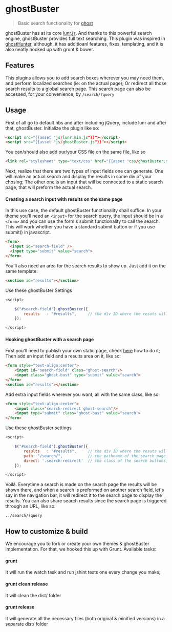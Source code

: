 # ghostBuster
> Basic search functionality for [ghost](https://ghost.org/)

ghostBuster has at its core [lunr.js](http://lunrjs.com). And thanks to this powerful search engine, ghostBuster provides full text searching.
This plugin was inspired in [ghostHunter](), although, it has additioanl features, fixes, templating, and it is also neatly hooked up with grunt & bower.

## Features
This plugins allows you to add search boxes wherever you may need them, and perform localized searches (ie: on the actual page); Or redirect all those search results to a global search page. This search page can also be accessed, for your convenience, by `/search/?query`

## Usage
First of all go to default.hbs and after including jQuery, include lunr and after that, ghostBuster.
Initialize the plugin like so:

```html
<script src="{{asset "js/lunr.min.js"}}"></script>
<script src="{{asset "js/ghostBuster.js"}}"></script>
```

You can/should also add our/your CSS file on the same file, like so

```html
<link rel="stylesheet" type="text/css" href="{{asset "css/ghostBuster.min.css"}}" />
```

Next, realize that there are two types of input fields one can generate. One will make an actual search and display the results in some div of your chosing; The other one is an input that will be connected to a static search page, that will preform the actual search.

#### Creating a search input with results on the same page

In this use case, the default ghostBuster functionality shall suffice. In your theme you'll need an `<input>` for the search query, the input should be in a `<form>` and you can use the form's submit functionality to call the search. This will work whether you have a standard submit button or if you use submit() in javascript.

```html
<form>
  <input id="search-field" />
  <input type="submit" value="search">
</form>
```

You'll also need an area for the search results to show up. Just add it on the same template:

```html
<section id="results"></section>
```

Use these ghostBuster Settings
```js
<script>

    $("#search-field").ghostBuster({
        results   : "#results",     // the div ID where the resuts will be added
    });

</script>
```

#### Hooking ghostBuster with a search page

First you'll need to publish your own static page, check [here](http://support.ghost.org/publish-a-static-page/) how to do it; 
Then add an input field and a results area on it, like so:

```html
<form style="text-align:center">
    <input id="search-field" class="ghost-search"/>
    <input class="ghost-bust" type="submit" value="search">
</form>
<section id="results"></section>
```

Add extra input fields wherever you want, all with the same class, like so:

```html
<form style="text-align:center">
    <input class="search-redirect ghost-search"/>
    <input type="submit" class="ghost-bust" value="search">
</form>
```

Use these ghostBuster settings

```js
<script>

    $("#search-field").ghostBuster({
        results   : "#results",     // the div ID where the resuts will be added
        path: "/search/",           // the pathname of the search page
        direct: '.search-redirect'  // the class of the search buttons, outside of the global search page
    });

</script>
```

Voilá.
Everytime a search is made on the search page the results will be shown there, and when a search is preformed on another search field, let's say in the navigation bar, it will redirect it to the search page to display the results.
You can also share search results since the search page is triggered through an URL, like so:

```
../search/?query
```

## How to customize & build
We encourage you to fork or create your own themes & ghostBuster implementation. For that, we hooked this up with Grunt.
Available tasks:

#### grunt
It will run the watch task and run jshint tests one every change you make;

#### grunt clean:release
It will clean the dist/ folder

#### grunt release
It will generate all the necessary files (both original & minified versions) in a separate dist/ folder